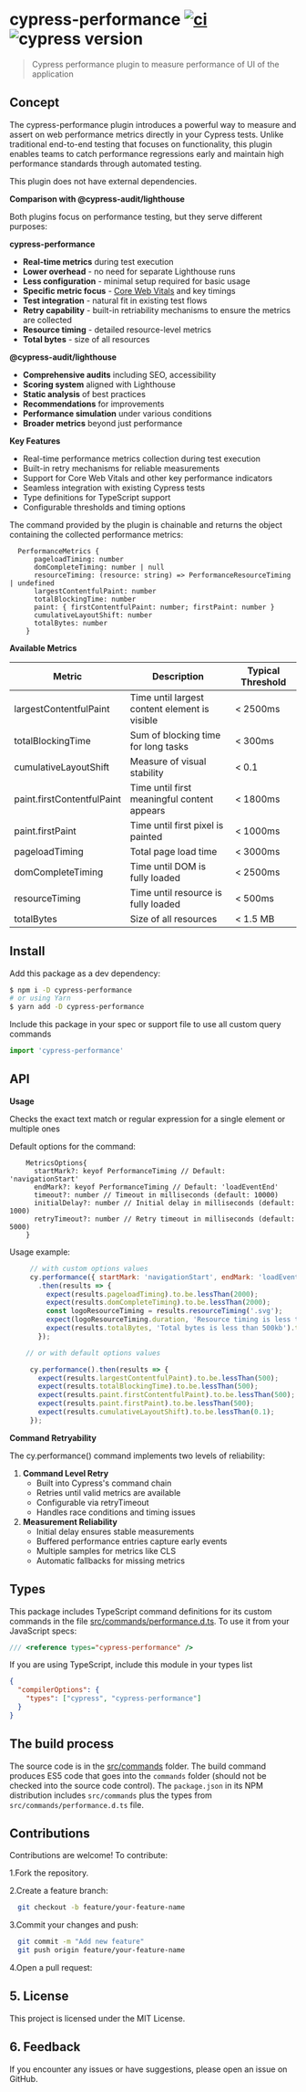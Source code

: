 # cypress-performance [![ci](https://github.com/Valiantsin2021/cypress-performance/actions/workflows/ci.yml/badge.svg?branch=main)](https://github.com/Valiantsin2021/cypress-performance/actions/workflows/ci.yml) ![cypress version](https://img.shields.io/badge/cypress-13.17.0-brightgreen)

> Cypress performance plugin to measure performance of UI of the application

## Concept

The cypress-performance plugin introduces a powerful way to measure and assert on web performance metrics directly in your Cypress tests. Unlike traditional end-to-end testing that focuses on functionality, this plugin enables teams to catch performance regressions early and maintain high performance standards through automated testing.

This plugin does not have external dependencies.

**Comparison with @cypress-audit/lighthouse**

Both plugins focus on performance testing, but they serve different purposes:

**cypress-performance**

- **Real-time metrics** during test execution
- **Lower overhead** - no need for separate Lighthouse runs
- **Less configuration** - minimal setup required for basic usage
- **Specific metric focus** - [Core Web Vitals](https://www.hostinger.com/tutorials/core-web-vitals) and key timings
- **Test integration** - natural fit in existing test flows
- **Retry capability** - built-in retriability mechanisms to ensure the metrics are collected
- **Resource timing** - detailed resource-level metrics
- **Total bytes** - size of all resources

**@cypress-audit/lighthouse**

- **Comprehensive audits** including SEO, accessibility
- **Scoring system** aligned with Lighthouse
- **Static analysis** of best practices
- **Recommendations** for improvements
- **Performance simulation** under various conditions
- **Broader metrics** beyond just performance

**Key Features**

- Real-time performance metrics collection during test execution
- Built-in retry mechanisms for reliable measurements
- Support for Core Web Vitals and other key performance indicators
- Seamless integration with existing Cypress tests
- Type definitions for TypeScript support
- Configurable thresholds and timing options

The command provided by the plugin is chainable and returns the object containing the collected performance metrics:

```
  PerformanceMetrics {
      pageloadTiming: number
      domCompleteTiming: number | null
      resourceTiming: (resource: string) => PerformanceResourceTiming | undefined
      largestContentfulPaint: number
      totalBlockingTime: number
      paint: { firstContentfulPaint: number; firstPaint: number }
      cumulativeLayoutShift: number
      totalBytes: number
    }
```

**Available Metrics**

| **Metric** | **Description** | **Typical Threshold** |
| --- | --- | --- |
| largestContentfulPaint | Time until largest content element is visible | < 2500ms |
| totalBlockingTime | Sum of blocking time for long tasks | < 300ms |
| cumulativeLayoutShift | Measure of visual stability | < 0.1 |
| paint.firstContentfulPaint | Time until first meaningful content appears | < 1800ms |
| paint.firstPaint | Time until first pixel is painted | < 1000ms |
| pageloadTiming | Total page load time | < 3000ms |
| domCompleteTiming | Time until DOM is fully loaded | < 2500ms |
| resourceTiming | Time until resource is fully loaded | < 500ms |
| totalBytes | Size of all resources | < 1.5 MB |

## Install

Add this package as a dev dependency:

```sh
$ npm i -D cypress-performance
# or using Yarn
$ yarn add -D cypress-performance
```

Include this package in your spec or support file to use all custom query commands

```js
import 'cypress-performance'
```

## API

**Usage**

Checks the exact text match or regular expression for a single element or multiple ones

Default options for the command:

```
    MetricsOptions{
      startMark?: keyof PerformanceTiming // Default: 'navigationStart'
      endMark?: keyof PerformanceTiming // Default: 'loadEventEnd'
      timeout?: number // Timeout in milliseconds (default: 10000)
      initialDelay?: number // Initial delay in milliseconds (default: 1000)
      retryTimeout?: number // Retry timeout in milliseconds (default: 5000)
    }

```
Usage example:

```js
     // with custom options values
     cy.performance({ startMark: 'navigationStart', endMark: 'loadEventEnd', timeout: 10000, initialDelay: 1000, retryTimeout: 5000 })
       .then(results => {
         expect(results.pageloadTiming).to.be.lessThan(2000);
         expect(results.domCompleteTiming).to.be.lessThan(2000);
         const logoResourceTiming = results.resourceTiming('.svg');
         expect(logoResourceTiming.duration, 'Resource timing is less than 500ms').to.be.lessThan(500);
         expect(results.totalBytes, 'Total bytes is less than 500kb').to.be.lessThan(500000);
       });

    // or with default options values

     cy.performance().then(results => {
       expect(results.largestContentfulPaint).to.be.lessThan(500);
       expect(results.totalBlockingTime).to.be.lessThan(500);
       expect(results.paint.firstContentfulPaint).to.be.lessThan(500);
       expect(results.paint.firstPaint).to.be.lessThan(500);
       expect(results.cumulativeLayoutShift).to.be.lessThan(0.1);
     });
```

**Command Retryability**

The cy.performance() command implements two levels of reliability:

1. **Command Level Retry**
    - Built into Cypress's command chain
    - Retries until valid metrics are available
    - Configurable via retryTimeout
    - Handles race conditions and timing issues
2. **Measurement Reliability**
    - Initial delay ensures stable measurements
    - Buffered performance entries capture early events
    - Multiple samples for metrics like CLS
    - Automatic fallbacks for missing metrics

## Types

This package includes TypeScript command definitions for its custom commands in the file [src/commands/performance.d.ts](./src/commands/performance.d.ts). To use it from your JavaScript specs:

```js
/// <reference types="cypress-performance" />
```

If you are using TypeScript, include this module in your types list

```json
{
  "compilerOptions": {
    "types": ["cypress", "cypress-performance"]
  }
}
```

## The build process

The source code is in the [src/commands](./src/commands/) folder. The build command produces ES5 code that goes into the `commands` folder (should not be checked into the source code control). The `package.json` in its NPM distribution includes `src/commands` plus the types from `src/commands/performance.d.ts` file.

## Contributions

Contributions are welcome! To contribute:

1.Fork the repository.

2.Create a feature branch:
   
```bash
  git checkout -b feature/your-feature-name
```

3.Commit your changes and push:

```bash
  git commit -m "Add new feature"
  git push origin feature/your-feature-name
```

4.Open a pull request:

## 5. License

This project is licensed under the MIT License.

## 6. Feedback

If you encounter any issues or have suggestions, please open an issue on GitHub.